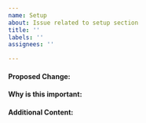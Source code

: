 ```yaml
---
name: Setup
about: Issue related to setup section
title: ''
labels: ''
assignees: ''

---
```


#### Proposed Change:

#### Why is this important:

#### Additional Content:

